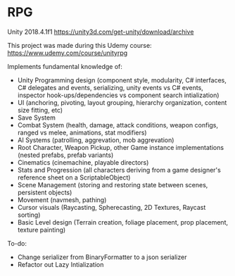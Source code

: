 # RPG

Unity 2018.4.1f1
https://unity3d.com/get-unity/download/archive

This project was made during this Udemy course: https://www.udemy.com/course/unityrpg

Implements fundamental knowledge of:
- Unity Programming design (component style, modularity, C# interfaces, C# delegates and events, serializing, unity events vs C# events, inspector hook-ups/dependencies vs component search intialization)
- UI (anchoring, pivoting, layout grouping, hierarchy organization, content size fitting, etc)
- Save System
- Combat System (health, damage, attack conditions, weapon configs, ranged vs melee, animations, stat modifiers)
- AI Systems (patrolling, aggrevation, mob aggrevation)
- Root Character, Weapon Pickup, other Game instance implementations (nested prefabs, prefab variants)
- Cinematics (cinemachine, playable directors)
- Stats and Progression (all characters deriving from a game designer's reference sheet on a ScriptableObject)
- Scene Management (storing and restoring state between scenes, persistent objects)
- Movement (navmesh, pathing)
- Cursor visuals (Raycasting, Spherecasting, 2D Textures, Raycast sorting)
- Basic Level design (Terrain creation, foliage placement, prop placement, texture painting)

To-do:
- Change serializer from BinaryFormatter to a json serializer
- Refactor out Lazy Intialization
